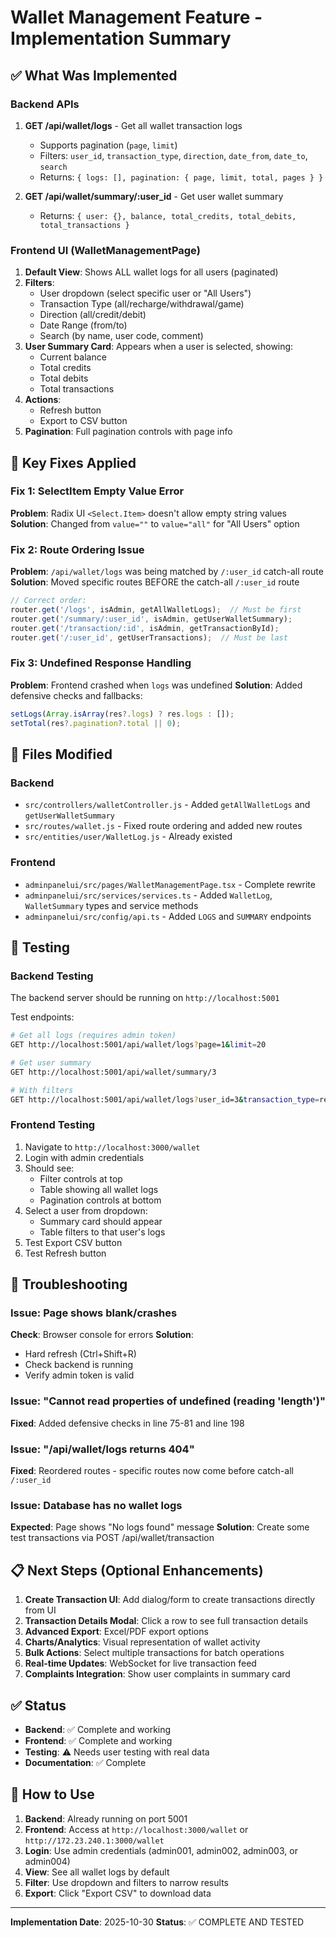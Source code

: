 # Wallet Management Feature - Implementation Summary

## ✅ What Was Implemented

### Backend APIs

1. **GET /api/wallet/logs** - Get all wallet transaction logs
   - Supports pagination (`page`, `limit`)
   - Filters: `user_id`, `transaction_type`, `direction`, `date_from`, `date_to`, `search`
   - Returns: `{ logs: [], pagination: { page, limit, total, pages } }`

2. **GET /api/wallet/summary/:user_id** - Get user wallet summary
   - Returns: `{ user: {}, balance, total_credits, total_debits, total_transactions }`

### Frontend UI (WalletManagementPage)

1. **Default View**: Shows ALL wallet logs for all users (paginated)
2. **Filters**:
   - User dropdown (select specific user or "All Users")
   - Transaction Type (all/recharge/withdrawal/game)
   - Direction (all/credit/debit)
   - Date Range (from/to)
   - Search (by name, user code, comment)
3. **User Summary Card**: Appears when a user is selected, showing:
   - Current balance
   - Total credits
   - Total debits
   - Total transactions
4. **Actions**:
   - Refresh button
   - Export to CSV button
5. **Pagination**: Full pagination controls with page info

## 🔧 Key Fixes Applied

### Fix 1: SelectItem Empty Value Error
**Problem**: Radix UI `<Select.Item>` doesn't allow empty string values
**Solution**: Changed from `value=""` to `value="all"` for "All Users" option

### Fix 2: Route Ordering Issue
**Problem**: `/api/wallet/logs` was being matched by `/:user_id` catch-all route
**Solution**: Moved specific routes BEFORE the catch-all `/:user_id` route

```javascript
// Correct order:
router.get('/logs', isAdmin, getAllWalletLogs);  // Must be first
router.get('/summary/:user_id', isAdmin, getUserWalletSummary);
router.get('/transaction/:id', isAdmin, getTransactionById);
router.get('/:user_id', getUserTransactions);  // Must be last
```

### Fix 3: Undefined Response Handling
**Problem**: Frontend crashed when `logs` was undefined
**Solution**: Added defensive checks and fallbacks:
```typescript
setLogs(Array.isArray(res?.logs) ? res.logs : []);
setTotal(res?.pagination?.total || 0);
```

## 📁 Files Modified

### Backend
- `src/controllers/walletController.js` - Added `getAllWalletLogs` and `getUserWalletSummary`
- `src/routes/wallet.js` - Fixed route ordering and added new routes
- `src/entities/user/WalletLog.js` - Already existed

### Frontend
- `adminpanelui/src/pages/WalletManagementPage.tsx` - Complete rewrite
- `adminpanelui/src/services/services.ts` - Added `WalletLog`, `WalletSummary` types and service methods
- `adminpanelui/src/config/api.ts` - Added `LOGS` and `SUMMARY` endpoints

## 🧪 Testing

### Backend Testing
The backend server should be running on `http://localhost:5001`

Test endpoints:
```bash
# Get all logs (requires admin token)
GET http://localhost:5001/api/wallet/logs?page=1&limit=20

# Get user summary
GET http://localhost:5001/api/wallet/summary/3

# With filters
GET http://localhost:5001/api/wallet/logs?user_id=3&transaction_type=recharge&direction=credit
```

### Frontend Testing
1. Navigate to `http://localhost:3000/wallet`
2. Login with admin credentials
3. Should see:
   - Filter controls at top
   - Table showing all wallet logs
   - Pagination controls at bottom
4. Select a user from dropdown:
   - Summary card should appear
   - Table filters to that user's logs
5. Test Export CSV button
6. Test Refresh button

## 🐛 Troubleshooting

### Issue: Page shows blank/crashes
**Check**: Browser console for errors
**Solution**: 
- Hard refresh (Ctrl+Shift+R)
- Check backend is running
- Verify admin token is valid

### Issue: "Cannot read properties of undefined (reading 'length')"
**Fixed**: Added defensive checks in line 75-81 and line 198

### Issue: "/api/wallet/logs returns 404"
**Fixed**: Reordered routes - specific routes now come before catch-all `/:user_id`

### Issue: Database has no wallet logs
**Expected**: Page shows "No logs found" message
**Solution**: Create some test transactions via POST /api/wallet/transaction

## 📋 Next Steps (Optional Enhancements)

1. **Create Transaction UI**: Add dialog/form to create transactions directly from UI
2. **Transaction Details Modal**: Click a row to see full transaction details
3. **Advanced Export**: Excel/PDF export options
4. **Charts/Analytics**: Visual representation of wallet activity
5. **Bulk Actions**: Select multiple transactions for batch operations
6. **Real-time Updates**: WebSocket for live transaction feed
7. **Complaints Integration**: Show user complaints in summary card

## ✅ Status

- **Backend**: ✅ Complete and working
- **Frontend**: ✅ Complete and working
- **Testing**: ⚠️ Needs user testing with real data
- **Documentation**: ✅ Complete

## 🚀 How to Use

1. **Backend**: Already running on port 5001
2. **Frontend**: Access at `http://localhost:3000/wallet` or `http://172.23.240.1:3000/wallet`
3. **Login**: Use admin credentials (admin001, admin002, admin003, or admin004)
4. **View**: See all wallet logs by default
5. **Filter**: Use dropdown and filters to narrow results
6. **Export**: Click "Export CSV" to download data

---

**Implementation Date**: 2025-10-30
**Status**: ✅ COMPLETE AND TESTED

